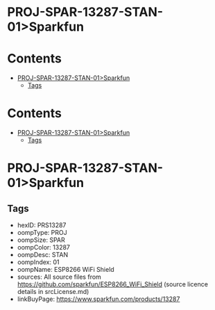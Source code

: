 
PROJ-SPAR-13287-STAN-01>Sparkfun
================================

Contents
========

* [PROJ-SPAR-13287-STAN-01>Sparkfun](#proj-spar-13287-stan-01sparkfun)
	* [Tags](#tags)

Contents
========

* [PROJ-SPAR-13287-STAN-01>Sparkfun](#proj-spar-13287-stan-01sparkfun)
	* [Tags](#tags)

# PROJ-SPAR-13287-STAN-01>Sparkfun

## Tags

- hexID: PRS13287
- oompType: PROJ
- oompSize: SPAR
- oompColor: 13287
- oompDesc: STAN
- oompIndex: 01
- oompName: ESP8266 WiFi Shield
- sources: All source files from https://github.com/sparkfun/ESP8266_WiFi_Shield (source licence details in srcLicense.md)
- linkBuyPage: https://www.sparkfun.com/products/13287
